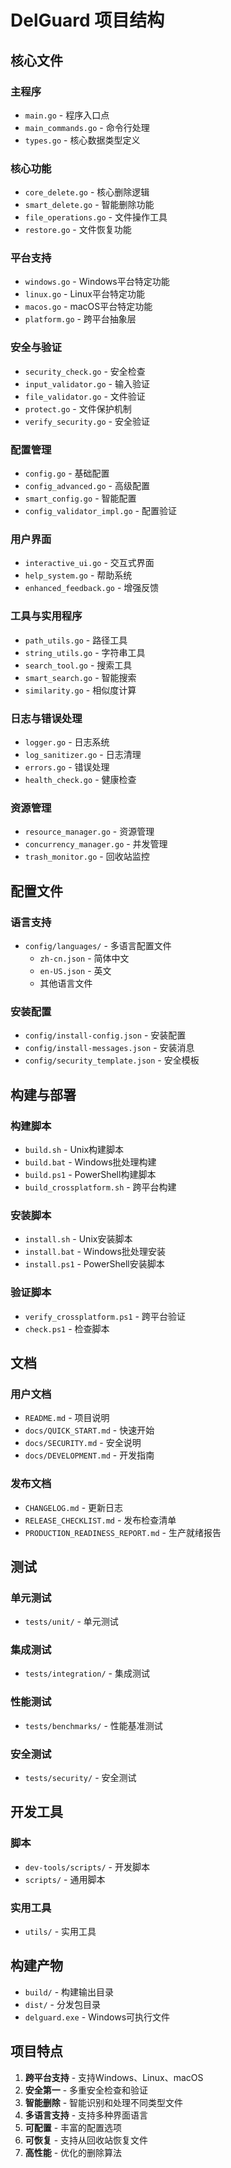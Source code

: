 # DelGuard 项目结构

## 核心文件

### 主程序
- `main.go` - 程序入口点
- `main_commands.go` - 命令行处理
- `types.go` - 核心数据类型定义

### 核心功能
- `core_delete.go` - 核心删除逻辑
- `smart_delete.go` - 智能删除功能
- `file_operations.go` - 文件操作工具
- `restore.go` - 文件恢复功能

### 平台支持
- `windows.go` - Windows平台特定功能
- `linux.go` - Linux平台特定功能  
- `macos.go` - macOS平台特定功能
- `platform.go` - 跨平台抽象层

### 安全与验证
- `security_check.go` - 安全检查
- `input_validator.go` - 输入验证
- `file_validator.go` - 文件验证
- `protect.go` - 文件保护机制
- `verify_security.go` - 安全验证

### 配置管理
- `config.go` - 基础配置
- `config_advanced.go` - 高级配置
- `smart_config.go` - 智能配置
- `config_validator_impl.go` - 配置验证

### 用户界面
- `interactive_ui.go` - 交互式界面
- `help_system.go` - 帮助系统
- `enhanced_feedback.go` - 增强反馈

### 工具与实用程序
- `path_utils.go` - 路径工具
- `string_utils.go` - 字符串工具
- `search_tool.go` - 搜索工具
- `smart_search.go` - 智能搜索
- `similarity.go` - 相似度计算

### 日志与错误处理
- `logger.go` - 日志系统
- `log_sanitizer.go` - 日志清理
- `errors.go` - 错误处理
- `health_check.go` - 健康检查

### 资源管理
- `resource_manager.go` - 资源管理
- `concurrency_manager.go` - 并发管理
- `trash_monitor.go` - 回收站监控

## 配置文件

### 语言支持
- `config/languages/` - 多语言配置文件
  - `zh-cn.json` - 简体中文
  - `en-US.json` - 英文
  - 其他语言文件

### 安装配置
- `config/install-config.json` - 安装配置
- `config/install-messages.json` - 安装消息
- `config/security_template.json` - 安全模板

## 构建与部署

### 构建脚本
- `build.sh` - Unix构建脚本
- `build.bat` - Windows批处理构建
- `build.ps1` - PowerShell构建脚本
- `build_crossplatform.sh` - 跨平台构建

### 安装脚本
- `install.sh` - Unix安装脚本
- `install.bat` - Windows批处理安装
- `install.ps1` - PowerShell安装脚本

### 验证脚本
- `verify_crossplatform.ps1` - 跨平台验证
- `check.ps1` - 检查脚本

## 文档

### 用户文档
- `README.md` - 项目说明
- `docs/QUICK_START.md` - 快速开始
- `docs/SECURITY.md` - 安全说明
- `docs/DEVELOPMENT.md` - 开发指南

### 发布文档
- `CHANGELOG.md` - 更新日志
- `RELEASE_CHECKLIST.md` - 发布检查清单
- `PRODUCTION_READINESS_REPORT.md` - 生产就绪报告

## 测试

### 单元测试
- `tests/unit/` - 单元测试

### 集成测试
- `tests/integration/` - 集成测试

### 性能测试
- `tests/benchmarks/` - 性能基准测试

### 安全测试
- `tests/security/` - 安全测试

## 开发工具

### 脚本
- `dev-tools/scripts/` - 开发脚本
- `scripts/` - 通用脚本

### 实用工具
- `utils/` - 实用工具

## 构建产物

- `build/` - 构建输出目录
- `dist/` - 分发包目录
- `delguard.exe` - Windows可执行文件

## 项目特点

1. **跨平台支持** - 支持Windows、Linux、macOS
2. **安全第一** - 多重安全检查和验证
3. **智能删除** - 智能识别和处理不同类型文件
4. **多语言支持** - 支持多种界面语言
5. **可配置** - 丰富的配置选项
6. **可恢复** - 支持从回收站恢复文件
7. **高性能** - 优化的删除算法